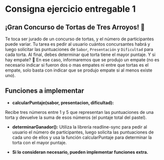# Consigna ejercicio entregable 1

## ¡Gran Concurso de Tortas de Tres Arroyos! 🎂

Te toca ser jurado de un concurso de tortas, y el número de participantes puede variar. Tu tarea es pedir al usuario cuántos concursantes habrá y luego solicitar las puntuaciones de `Sabor`, `Presentación` y `Dificultad` para cada torta. Al final, debes determinar qué torta tiene el mayor puntaje. Y si hay empate? 🤔 En ese caso, informaremos que se produjo un empate (no es necesario indicar si fueron dos o mas empates ni entre que tortas es el empate, solo basta con indicar que se produjo empate si al menos existe uno).

## Funciones a implementar

- **calcularPuntaje(sabor, presentacion, dificultad):**

Recibe tres números entre 1 y 5 que representan las puntuaciones de una torta y devuelve la suma de esos números (el puntaje total del pastel).

- **determinarGanador():**
Utiliza la librería readline-sync para pedir al usuario el número de participantes, luego solicita las puntuaciones de cada uno de ellos y usa la función calcularPuntaje para determinar la torta con el mayor puntaje.

- **Si lo consideran necesario, pueden implementar funciones extra.**
